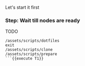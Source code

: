 Let's start it first

### Step: Wait till nodes are ready

TODO
```
/assets/scripts/dotfiles
exit
/assets/scripts/clone
/assets/scripts/prepare
```{{execute T1}}

